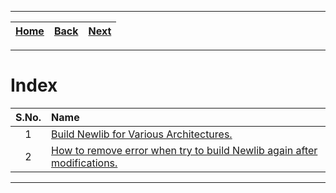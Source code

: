 
---

| [Home](/README.md) | [Back](../Linux/1_clone_and_build_linux_kernel_from_source_install_or_uninstall.md) | [Next](./Build_for_Various_architectures/README.md) |
| :---: | :---: | :---: |

---

# Index

| S.No. | Name |
| :---: | :--- |
| 1 | [Build Newlib for Various Architectures.](./Build_for_Various_architectures/1_build_for_sparc.md) |
| 2 | [How to remove error when try to build Newlib again after modifications.](./1_error_when_run_make_after_modification_in_newlib_repo.md) |

---